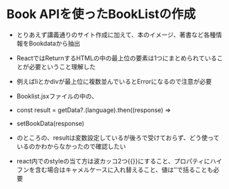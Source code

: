 # Book APIを使ったBookListの作成

- とりあえず講義通りのサイト作成に加えて、本のイメージ、著書など各種情報をBookdataから抽出
- ReactではReturnするHTMLの中の最上位の要素は1つにまとめられていることが必要ということ理解した
- 例えばliとかdivが最上位に複数並んでいるとErrorになるので注意が必要

- Booklist.jsxファイルの中の、
- const result = getData?.(language).then((response) => 
-   setBookData(response)
- のところの、resultは変数設定しているが後ろで受けておらず、どう使っているのかわからなかったので確認したい
- react内でのstyleの当て方は波カッコ2つ{{}}にすること、プロパティにハイフンを含む場合はキャメルケースに入れ替えること、値は’’で括ることも必要
